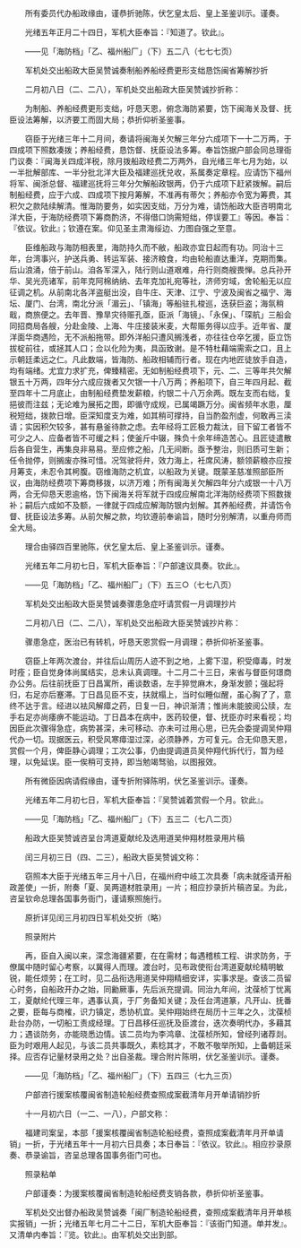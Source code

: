 <!-- { "loadSidebar": true } -->
　　所有委员代办船政缘由，谨恭折驰陈，伏乞皇太后、皇上圣鉴训示。谨奏。

　　光绪五年正月二十四日，军机大臣奉旨：『知道了。钦此』。

　　——见「海防档」「乙、福州船厂」（下）五二八（七七七页）

　　军机处交出船政大臣吴赞诚奏制船养船经费更形支绌恳饬闽省筹解抄折

　　二月初八日（二、二八），军机处交出船政大臣吴赞诚抄折称：

　　为制船、养船经费更形支绌，吁恳天恩，俯念海防紧要，饬下闽海关及督、抚臣设法筹解，以济要工而固大局；恭折仰祈圣鉴事。

　　窃臣于光绪三年十二月间，奏请将闽海关欠解三年分六成项下一十二万两，于四成项下照数凑拨；养船经费，恳饬督、抚臣设法多筹。奉旨饬据户部会同总理衙门议奏：『闽海关四成洋税，除月拨船政经费二万两外，自光绪三年七月为始，以一半批解部库、一半分批北洋大臣及福建巡抚兑收，系属奏定章程。应请饬下福州将军、闽浙总督、福建巡抚将三年分欠解船政银两，仍于六成项下赶紧拨解。嗣后制船经费，应于六成、四成项下按月筹解，不准再有蒂欠；养船亦令宽为筹费，其积欠之款陆续解清。惟海防要务，如实因支绌，万分为难，请饬船政大臣咨明南北洋大臣，于海防经费项下筹商酌济，不得借口饷需短绌，停误要工』等因。奉旨：『依议。钦此』；钦遵在案。仰见圣主肃海绥边、力图自强之至意。

　　臣维船政与海防相表里，海防持久而不敝，船政亦宜日起而有功。同治十三年，台湾事兴，护送兵勇、转运军装、接济粮食，均由轮船直达重洋，克期而集。后山浪涌，倍于前山。洎各军深入，陆行则山道艰难，舟行则商艘畏惮。总兵孙开华、吴光亮诸军，前年克阿棉纳纳、去年克加礼宛等社，济师穷域，舍轮船无以应征调之机。从前南北各洋盗艇出没，自牛庄、天津、江宁、宁波及闽省之福宁、海坛、厦门、台湾，南北分派「湄云」、「镇海」等船驻扎梭巡，迭获巨盗；海氛稍戢，商旅便之。去年晋、豫旱灾待赈孔亟，臣派「海镜」、「永保」、「琛航」三船会同招商局各艘，分赴金陵、上海、牛庄接装米麦，大帮赈务得以应手。近年省、厦洋面华商遇险，无不派船拖带。即外洋船只遭风搁浅者，亦往往仓卒乞援，臣立饬拔椗前往，或拯其人口；佥以化险为夷，具函致谢。是不特杜藉端需索之口，且上示朝廷柔远之仁。凡此数端，皆海防、船政相辅而行者。现在内地匠徒放手自造，均有端绪。尤宜力求扩充，俾臻精密。无如制船经费项下，元、二、三等年共欠解银五十万两，四年分六成应拨者又欠银一十八万两；养船项下，自三年四月起、截至四年十二月底止，由制船经费垫发薪粮，约银二十八万余两。既左支而右绌，复挹彼而注兹；无论难为展拓之图，即循守成规，已属竭蹶万分。闽省频年水患，厘税短绌，拨款日增。臣深知度支为难，如其稍可撑持，自当酌盈剂虚，何敢再三渎请；实因积欠较多，甚有悬釜待款之虑。去年经将工匠极力裁汰，目下留工者皆不可少之人、应备者皆不可缓之料；使釜斤中辍，殊负十余年缔造苦心。且匠徒遣散后各自营生，再集良非易易。至应修之船，几无间断。亟予整治，则旧质可生新；任令抛停，则搁废亦殊可惜。况驾驶将弁，效力海上，衽席风涛，额领薪粮亦应按月筹支，未忍令其枵腹。窃维海防之机宜，以船政为关键。既蒙圣慈准照部臣所议，由海防经费项下筹商移拨，以济万难；所有闽海关欠解四年分六成银一十八万两，合无仰恳天恩逾格，饬下闽海关将军就于四成应解南北洋海防经费项下照数拨补；嗣后六成如不及额，一律就于四成应解海防银内划解。其养船经费，并请饬令督、抚臣设法多筹。从前欠解之款，均钦遵前奉谕旨，随时分别解清，以重舟师而全大局。

　　理合由驿四百里驰陈，伏乞皇太后、皇上圣鉴训示。谨奏。

　　光绪五年二月初七日，军机大臣奉旨：『户部速议具奏。钦此』。

　　——见「海防档」「乙、福州船厂」（下）五三○（七七八页）

　　军机处交出船政大臣吴赞诚奏骤患急症吁请赏假一月调理抄片

　　二月初八日（二、二八），军机处交出船政大臣吴赞诚抄片称：

　　骤患急症，医治已有转机，吁恳天恩赏假一月调理；恭折仰祈圣鉴事。

　　窃臣上年两次渡台，并往后山周历人迹不到之地，上雾下湿，积受瘴毒，时发时痊；臣自觉身体尚属结实，总未认真调理。十二月二十三日，来省与督臣何璟商办公务。后往前抚臣丁日昌寓所，甫谈数语，左手猝觉麻木，身渐发颤；强起将归，右足亦后蹇滞。丁日昌见臣不支，扶就榻上，当时似睡似醒，虽心胸了了，意终不达于言。经进以袪风解瘴之药，日复一日，神识渐清；惟尚未能披阅公牍，左手右足亦尚痿痹不能运动。丁日昌本在病中，医药较便，督、抚臣亦时来看视；均因臣此次骤得急症，病势甚深，未可移动、亦未可过用心思，已先会委提调吴仲翔代办一切。现据医云，积受风寒瘴湿过深，必须静养，方可复元。合无仰恳天恩，赏假一个月，俾臣静心调理；工次公事，仍由提调道员吴仲翔代拆代行，暂为经理，以免延误。臣一俟稍可支持，即当勉竭驽骀，以图报效。

　　所有微臣因病请假缘由，谨专折附驿陈明，伏乞圣鉴训示。谨奏。

　　光绪五年二月初七日，军机大臣奉旨：『吴赞诚着赏假一个月。钦此』。

　　——见「海防档」「乙、福州船厂」（下）五三二（七八二页）

　　船政大臣吴赞诚咨呈台湾道夏献纶及选用道吴仲翔材胜录用片稿

　　闰三月初三日（四、二三），船政大臣吴赞诚文称：

　　窃照本大臣于光绪五年三月十八日，在福州府中岐工次具奏「病未就痊请开船政差使」一折，附奏「夏、吴两道材胜录用」一片；相应抄录折片稿咨呈。为此，咨呈钦命总理各国事务衙门，谨请察照施行。

　　原折详见闰三月初四日军机处交折（略）

　　照录附片

　　再，臣自入闽以来，深念海疆紧要，在在需材；每遇稽核工程、讲求防务，于僚属中随时留心考察，以冀得人而理。渡台时，见布政使衔台湾道夏献纶精明敏锐，能任烦劳；在工时，见二品衔选用道吴仲翔精细安详，实事求是。查该二员留心时务，自船政开办之始，同勷厥事，先后派充提调。同治九年间，沈葆桢丁忧离工，夏献纶代理三年，遇事认真，于厂务备知关键；及任台湾道篆，凡开山、抚番之要，臣每与商榷，识力镇定，悉协机宜。吴仲翔始终在局历十三年之久，沈葆桢赴台办防，一切船工责成经理。丁日昌移任巡抚及臣渡台，迭次奏明代办，多藉其力；遇谈防务，亦能晓悉边情。该二员均为李鸿章、沈葆桢所知，曾经列诸荐剡。臣为时艰用人起见，与该二员共事既久，素稔其才，不敢不敬举所知，上备朝廷采择。应否存记量材录用之处？出自圣裁。理合附片陈明，伏乞圣鉴训示。谨奏。

　　——见「海防档」「乙、福州船厂」（下）五四三（七九三页）

　　户部咨行援案核覆闽省制造轮船经费查照成案截清年月开单请销抄折

　　十一月初六日（一二、一八），户部文称：

　　福建司案呈，本部「援案核覆闽省制造轮船经费，查照成案截清年月开单请销」一折，于光绪五年十一月初六日具奏；本日奉旨：『依议。钦此』。相应抄录原奏、恭录谕旨，咨呈总理各国事务衙门可也。

　　照录粘单

　　户部谨奏：为援案核覆闽省制造轮船经费支销各款，恭折仰祈圣鉴事。

　　军机处交出督办船政吴赞诚奏「闽厂制造轮船经费，查照成案截清年月开单核实报销」一折；光绪五年七月二十二日，军机大臣奉旨：『该衙门知道。单并发』。又清单内奉旨：『览。钦此』。由军机处交出到部。

